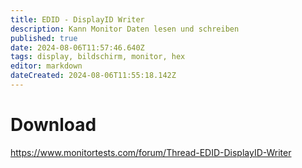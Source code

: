 ```yaml
---
title: EDID - DisplayID Writer
description: Kann Monitor Daten lesen und schreiben
published: true
date: 2024-08-06T11:57:46.640Z
tags: display, bildschirm, monitor, hex
editor: markdown
dateCreated: 2024-08-06T11:55:18.142Z
---
```


# Download
https://www.monitortests.com/forum/Thread-EDID-DisplayID-Writer